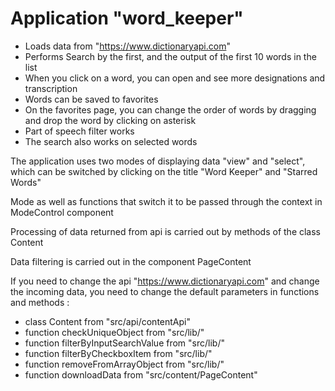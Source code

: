 # Application "word_keeper"
* Loads data from "https://www.dictionaryapi.com"
* Performs Search by the first, and the output of the first 10 words in the list
* When you click on a word, you can open and see more designations and transcription
* Words can be saved to favorites
* On the favorites page, you can change the order of words by dragging and drop the word by clicking on asterisk
* Part of speech filter works
* The search also works on selected words



The application uses two modes of displaying data "view" and "select",
which can be switched by clicking on the title "Word Keeper" and "Starred Words"

Mode as well as functions that switch it to be passed through the context in ModeControl component

Processing of data returned from api is carried out by methods of the class Content

Data filtering is carried out in the component PageContent



If you need to change the api "https://www.dictionaryapi.com" and change the incoming data,
you need to change the default parameters in functions and methods :
* class Content from "src/api/contentApi"
* function checkUniqueObject from "src/lib/"
* function filterByInputSearchValue from "src/lib/"
* function filterByCheckboxItem from "src/lib/"
* function removeFromArrayObject from "src/lib/"
* function downloadData from "src/content/PageContent"